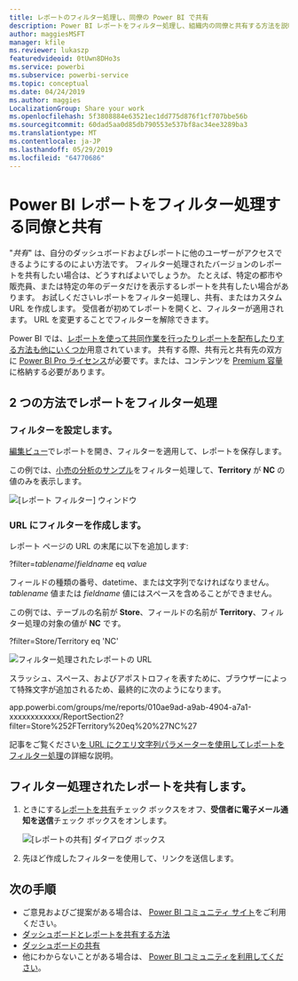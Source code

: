 ```yaml
---
title: レポートのフィルター処理し、同僚の Power BI で共有
description: Power BI レポートをフィルター処理し、組織内の同僚と共有する方法を説明します。
author: maggiesMSFT
manager: kfile
ms.reviewer: lukaszp
featuredvideoid: 0tUwn8DHo3s
ms.service: powerbi
ms.subservice: powerbi-service
ms.topic: conceptual
ms.date: 04/24/2019
ms.author: maggies
LocalizationGroup: Share your work
ms.openlocfilehash: 5f3808884e63521ec1dd775d876f1cf707bbe56b
ms.sourcegitcommit: 60dad5aa0d85db790553e537bf8ac34ee3289ba3
ms.translationtype: MT
ms.contentlocale: ja-JP
ms.lasthandoff: 05/29/2019
ms.locfileid: "64770686"
---
```

# <a name="filter-a-power-bi-report-and-share-it-with-coworkers"></a>Power BI レポートをフィルター処理する同僚と共有
"*共有*" は、自分のダッシュボードおよびレポートに他のユーザーがアクセスできるようにするのによい方法です。 フィルター処理されたバージョンのレポートを共有したい場合は、どうすればよいでしょうか。 たとえば、特定の都市や販売員、または特定の年のデータだけを表示するレポートを共有したい場合があります。 お試しくださいレポートをフィルター処理し、共有、またはカスタム URL を作成します。 受信者が初めてレポートを開くと、フィルターが適用されます。 URL を変更することでフィルターを解除できます。 

Power BI では、[レポートを使って共同作業を行ったりレポートを配布したりする方法も他にいくつか](service-how-to-collaborate-distribute-dashboards-reports.md)用意されています。 共有する際、共有元と共有先の双方に [Power BI Pro ライセンス](service-features-license-type.md)が必要です。または、コンテンツを [Premium 容量](service-premium-what-is.md)に格納する必要があります。 

## <a name="two-ways-to-filter-a-report"></a>2 つの方法でレポートをフィルター処理

### <a name="set-a-filter"></a>フィルターを設定します。

[編集ビュー](consumer/end-user-reading-view.md)でレポートを開き、フィルターを適用して、レポートを保存します。
   
この例では、[小売の分析のサンプル](sample-tutorial-connect-to-the-samples.md)をフィルター処理して、**Territory** が **NC** の値のみを表示します。
   
![[レポート フィルター] ウィンドウ](media/service-share-reports/power-bi-filter-report2.png)

### <a name="create-a-filter-in-the-url"></a>URL にフィルターを作成します。

レポート ページの URL の末尾に以下を追加します:
   
?filter=*tablename*/*fieldname* eq *value*
   
フィールドの種類の番号、datetime、または文字列でなければなりません。 *tablename* 値または *fieldname* 値にはスペースを含めることができません。
   
この例では、テーブルの名前が **Store**、フィールドの名前が **Territory**、フィルター処理の対象の値が **NC** です。
   
?filter=Store/Territory eq 'NC'
   
![フィルター処理されたレポートの URL](media/service-share-reports/power-bi-filter-url3.png)
   
スラッシュ、スペース、およびアポストロフィを表すために、ブラウザーによって特殊文字が追加されるため、最終的に次のようになります。
   
app.powerbi.com/groups/me/reports/010ae9ad-a9ab-4904-a7a1-xxxxxxxxxxxx/ReportSection2?filter=Store%252FTerritory%20eq%20%27NC%27

記事をご覧ください[を URL にクエリ文字列パラメーターを使用してレポートをフィルター処理](service-url-filters.md)の詳細な説明。

## <a name="share-the-filtered-report"></a>フィルター処理されたレポートを共有します。

1. ときにする[レポートを共有](service-share-dashboards.md)チェック ボックスをオフ、**受信者に電子メール通知を送信**チェック ボックスをオンします。

    ![[レポートの共有] ダイアログ ボックス](media/service-share-reports/power-bi-share-report-dialog.png)

4. 先ほど作成したフィルターを使用して、リンクを送信します。

## <a name="next-steps"></a>次の手順
* ご意見およびご提案がある場合は、 [Power BI コミュニティ サイト](https://community.powerbi.com/)をご利用ください。
* [ダッシュボードとレポートを共有する方法](service-how-to-collaborate-distribute-dashboards-reports.md)
* [ダッシュボードの共有](service-share-dashboards.md)
* 他にわからないことがある場合は、 [Power BI コミュニティを利用してください](http://community.powerbi.com/)。

